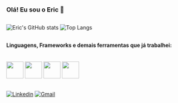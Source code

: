 ### Olá! Eu sou o Eric 👋

##
![Eric's GitHub stats](https://github-readme-stats.vercel.app/api?username=EricArnou&show_icons=true&theme=dark&locale=pt-br&hide=issues&layout=compact&card_width=400&line_height=24%border_color=d3d3d3)
![Top Langs](https://github-readme-stats.vercel.app/api/top-langs/?username=anuraghazra&layout=compact&theme=dark&locale=pt-br&card_width=200)

##

#### Linguagens, Frameworks e demais ferramentas que já trabalhei:
<div style="display: inline_block"><br/>
    <img height = 45 wight = 40 src="https://cdn.jsdelivr.net/gh/devicons/devicon@latest/icons/python/python-original.svg" />
    <img height = 45 wight = 40 src="https://cdn.jsdelivr.net/gh/devicons/devicon@latest/icons/java/java-original.svg" />
    <img height = 45 wight = 40 src="https://cdn.jsdelivr.net/gh/devicons/devicon@latest/icons/spring/spring-original-wordmark.svg" />
    <img height = 45 wight = 40 src="https://cdn.jsdelivr.net/gh/devicons/devicon@latest/icons/postgresql/postgresql-original.svg" />
</div>

##
[![Linkedin](https://img.shields.io/badge/LinkedIn-0077B5?style=for-the-badge&logo=linkedin&logoColor=white)](https://www.linkedin.com/in/eric-arnou)
[![Gmail](https://img.shields.io/badge/Gmail-D14836?style=for-the-badge&logo=gmail&logoColor=white)](mailto:ericarnou68@gmail.com)
